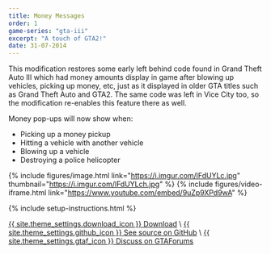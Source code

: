 ```yaml
---
title: Money Messages
order: 1
game-series: "gta-iii"
excerpt: "A touch of GTA2!"
date: 31-07-2014
---
```

This modification restores some early left behind code found in Grand Theft Auto III which had money amounts display in game after blowing up vehicles, picking up money, etc,
just as it displayed in older GTA titles such as Grand Theft Auto and GTA2. The same code was left in Vice City too, so the modification re-enables this feature there as well.

Money pop-ups will now show when:
* Picking up a money pickup
* Hitting a vehicle with another vehicle
* Blowing up a vehicle
* Destroying a police helicopter

{% include figures/image.html link="https://i.imgur.com/lFdUYLc.jpg" thumbnail="https://i.imgur.com/lFdUYLch.jpg" %}
{% include figures/video-iframe.html link="https://www.youtube.com/embed/9uZp9XPd9wA" %}

{% include setup-instructions.html %}

<a href="https://www.gtagarage.com/mods/show.php?id=26361" class="button" role="button" target="_blank">{{ site.theme_settings.download_icon }} Download</a> \\
<a href="https://github.com/CookiePLMonster/Money-Messages" class="button github" role="button" target="_blank">{{ site.theme_settings.github_icon }} See source on GitHub</a> \\
<a href="https://gtaforums.com/topic/727863-iiivcrel-money-messages/" class="button forums" role="button">{{ site.theme_settings.gtaf_icon }} Discuss on GTAForums</a>